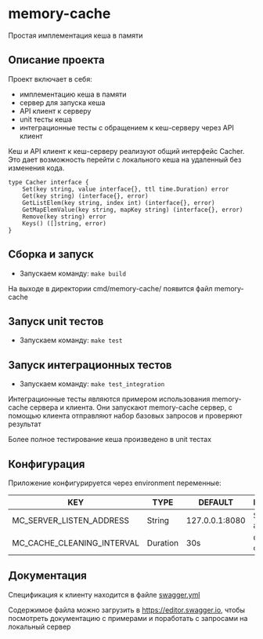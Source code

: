 # memory-cache
Простая имплементация кеша в памяти

## Описание проекта
Проект включает в себя: 
* имплементацию кеша в памяти
* сервер для запуска кеша
* API клиент к серверу
* unit тесты кеша
* интеграционные тесты с обращением к кеш-серверу через API клиент

Кеш и API клиент к кеш-серверу реализуют общий интерфейс Cacher.
Это дает возможность перейти с локального кеша на удаленный без изменения кода.

```
type Cacher interface {
    Set(key string, value interface{}, ttl time.Duration) error
    Get(key string) (interface{}, error)
    GetListElem(key string, index int) (interface{}, error)
    GetMapElemValue(key string, mapKey string) (interface{}, error)
    Remove(key string) error
    Keys() ([]string, error)
}
```

## Сборка и запуск
* Запускаем команду: `make build`

На выходе в директории cmd/memory-cache/ появится файл memory-cache

## Запуск unit тестов
* Запускаем команду: `make test`

## Запуск интеграционных тестов
* Запускаем команду: `make test_integration`

Интеграционные тесты являются примером использования memory-cache сервера и клиента.
Они запускают memory-cache сервер, с помощью клиента отправляют набор базовых запросов и проверяют результат

Более полное тестирование кеша произведено в unit тестах

## Конфигурация
Приложение конфигурируется через environment переменные:

| KEY |TYPE | DEFAULT | DESCRIPTION   | 
|---|---|---|---|
| MC_SERVER_LISTEN_ADDRESS  | String  | 127.0.0.1:8080  | Server listen address   | 
| MC_CACHE_CLEANING_INTERVAL  | Duration  | 30s  | Cleaning cache interval   |

## Документация
Спецификация к клиенту находится в файле [swagger.yml](swagger.yml)

Содержимое файла можно загрузить в https://editor.swagger.io,
чтобы посмотреть документацию с примерами и поработать с запросами на локальный сервер
